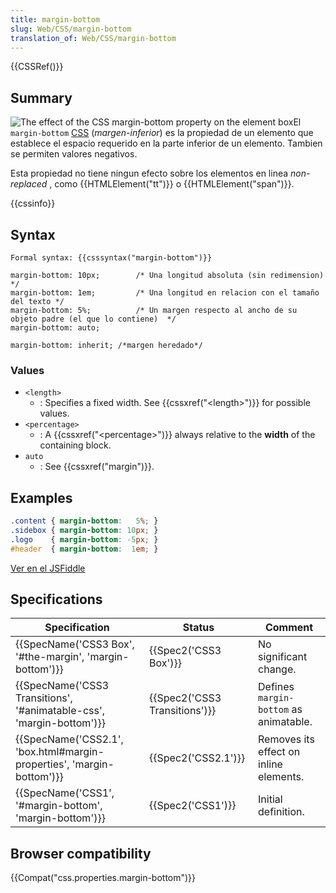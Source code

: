 ```yaml
---
title: margin-bottom
slug: Web/CSS/margin-bottom
translation_of: Web/CSS/margin-bottom
---
```

{{CSSRef()}}

## Summary

![The effect of the CSS margin-bottom property on the element box](/files/4045/margin-bottom.svg)El `margin-bottom` [CSS](/es/docs/CSS "CSS") (_margen-inferior_) es la propiedad de un elemento que establece el espacio requerido en la parte inferior de un elemento. Tambien se permiten valores negativos.

Esta propiedad no tiene ningun efecto sobre los elementos en linea _non-replaced_ , como {{HTMLElement("tt")}} o {{HTMLElement("span")}}.

{{cssinfo}}

## Syntax

    Formal syntax: {{csssyntax("margin-bottom")}}

    margin-bottom: 10px;        /* Una longitud absoluta (sin redimension) */
    margin-bottom: 1em;         /* Una longitud en relacion con el tamaño del texto */
    margin-bottom: 5%;          /* Un margen respecto al ancho de su objeto padre (el que lo contiene)  */
    margin-bottom: auto;

    margin-bottom: inherit; /*margen heredado*/

### Values

- `<length>`
  - : Specifies a fixed width. See {{cssxref("&lt;length&gt;")}} for possible values.
- `<percentage>`
  - : A {{cssxref("&lt;percentage&gt;")}} always relative to the **width** of the containing block.
- `auto`
  - : See {{cssxref("margin")}}.

## Examples

```css
.content { margin-bottom:   5%; }
.sidebox { margin-bottom: 10px; }
.logo    { margin-bottom: -5px; }
#header  { margin-bottom:  1em; }
```

[Ver en el JSFiddle](https://jsfiddle.net/V3hrF)

## Specifications

| Specification                                                                                | Status                                   | Comment                                |
| -------------------------------------------------------------------------------------------- | ---------------------------------------- | -------------------------------------- |
| {{SpecName('CSS3 Box', '#the-margin', 'margin-bottom')}}                 | {{Spec2('CSS3 Box')}}             | No significant change.                 |
| {{SpecName('CSS3 Transitions', '#animatable-css', 'margin-bottom')}} | {{Spec2('CSS3 Transitions')}} | Defines `margin-bottom` as animatable. |
| {{SpecName('CSS2.1', 'box.html#margin-properties', 'margin-bottom')}} | {{Spec2('CSS2.1')}}                 | Removes its effect on inline elements. |
| {{SpecName('CSS1', '#margin-bottom', 'margin-bottom')}}                     | {{Spec2('CSS1')}}                 | Initial definition.                    |

## Browser compatibility

{{Compat("css.properties.margin-bottom")}}
